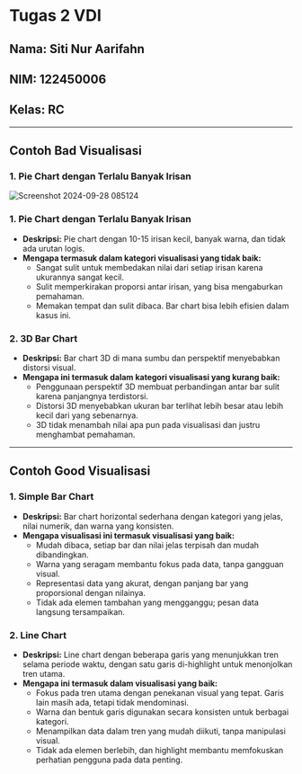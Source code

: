 # Tugas 2 VDI

## Nama: Siti Nur Aarifahn  
## NIM: 122450006  
## Kelas: RC  

---

## Contoh Bad Visualisasi

### 1. Pie Chart dengan Terlalu Banyak Irisan
![Screenshot 2024-09-28 085124](https://github.com/user-attachments/assets/76b56975-7ead-4ac9-b955-45263568adb3)
### 1. Pie Chart dengan Terlalu Banyak Irisan
- **Deskripsi:** Pie chart dengan 10-15 irisan kecil, banyak warna, dan tidak ada urutan logis.
- **Mengapa termasuk dalam kategori visualisasi yang tidak baik:**
  - Sangat sulit untuk membedakan nilai dari setiap irisan karena ukurannya sangat kecil.
  - Sulit memperkirakan proporsi antar irisan, yang bisa mengaburkan pemahaman.
  - Memakan tempat dan sulit dibaca. Bar chart bisa lebih efisien dalam kasus ini.

### 2. 3D Bar Chart

- **Deskripsi:** Bar chart 3D di mana sumbu dan perspektif menyebabkan distorsi visual.
- **Mengapa ini termasuk dalam kategori visualisasi yang kurang baik:**
  - Penggunaan perspektif 3D membuat perbandingan antar bar sulit karena panjangnya terdistorsi.
  - Distorsi 3D menyebabkan ukuran bar terlihat lebih besar atau lebih kecil dari yang sebenarnya.
  - 3D tidak menambah nilai apa pun pada visualisasi dan justru menghambat pemahaman.

---

## Contoh Good Visualisasi

### 1. Simple Bar Chart

- **Deskripsi:** Bar chart horizontal sederhana dengan kategori yang jelas, nilai numerik, dan warna yang konsisten.
- **Mengapa visualisasi ini termasuk visualisasi yang baik:**
  - Mudah dibaca, setiap bar dan nilai jelas terpisah dan mudah dibandingkan.
  - Warna yang seragam membantu fokus pada data, tanpa gangguan visual.
  - Representasi data yang akurat, dengan panjang bar yang proporsional dengan nilainya.
  - Tidak ada elemen tambahan yang mengganggu; pesan data langsung tersampaikan.

### 2. Line Chart
- **Deskripsi:** Line chart dengan beberapa garis yang menunjukkan tren selama periode waktu, dengan satu garis di-highlight untuk menonjolkan tren utama.
- **Mengapa ini termasuk dalam visualisasi yang baik:**
  - Fokus pada tren utama dengan penekanan visual yang tepat. Garis lain masih ada, tetapi tidak mendominasi.
  - Warna dan bentuk garis digunakan secara konsisten untuk berbagai kategori.
  - Menampilkan data dalam tren yang mudah diikuti, tanpa manipulasi visual.
  - Tidak ada elemen berlebih, dan highlight membantu memfokuskan perhatian pengguna pada data penting.
